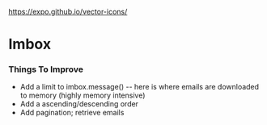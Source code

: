 https://expo.github.io/vector-icons/

# Imbox

### Things To Improve

- Add a limit to imbox.message()
-- here is where emails are downloaded to memory (highly memory intensive)
- Add a ascending/descending order
- Add pagination; retrieve emails
